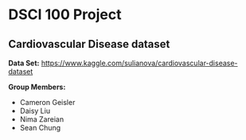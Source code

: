 # DSCI 100 Project

## Cardiovascular Disease dataset 

**Data Set:** https://www.kaggle.com/sulianova/cardiovascular-disease-dataset 


**Group Members:** 
- Cameron Geisler
- Daisy Liu
- Nima Zareian
- Sean Chung
